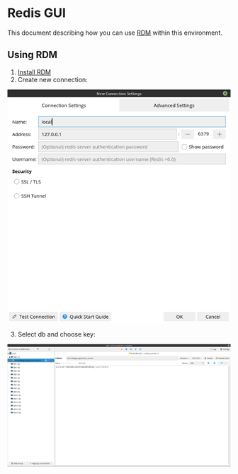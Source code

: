 # Redis GUI
This document describing how you can use [RDM](https://rdm.dev/) within this environment.

## Using RDM
1. [Install RDM](https://snapcraft.io/redis-desktop-manager)
2. Create new connection:

![Using RDM](images/rdm_01.png)

3. Select db and choose key:

![Using RDM](images/rdm_02.png)
